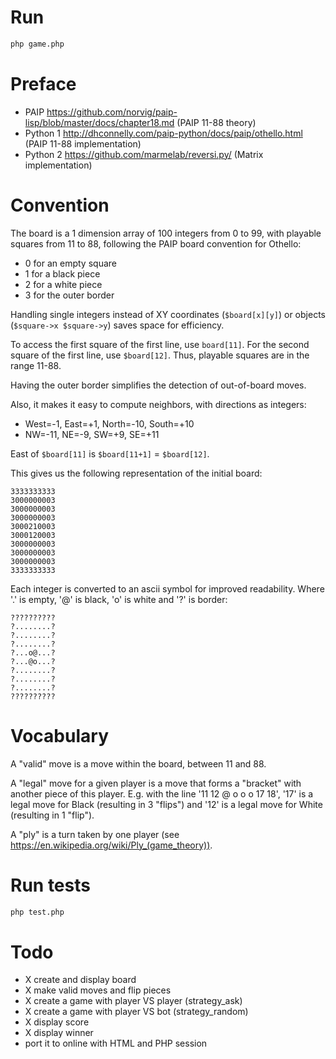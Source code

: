 # Run
```bash
php game.php
```

# Preface
- PAIP https://github.com/norvig/paip-lisp/blob/master/docs/chapter18.md (PAIP 11-88 theory)
- Python 1 http://dhconnelly.com/paip-python/docs/paip/othello.html (PAIP 11-88 implementation)
- Python 2 https://github.com/marmelab/reversi.py/ (Matrix implementation)

# Convention
The board is a 1 dimension array of 100 integers from 0 to 99, with playable squares from 11 to 88, following the PAIP board convention for Othello:
- 0 for an empty square
- 1 for a black piece
- 2 for a white piece
- 3 for the outer border

Handling single integers instead of XY coordinates (`$board[x][y]`) or objects (`$square->x $square->y`) saves space for efficiency.

To access the first square of the first line, use `board[11]`. For the second square of the first line, use `$board[12]`. Thus, playable squares are in the range 11-88.

Having the outer border simplifies the detection of out-of-board moves.

Also, it makes it easy to compute neighbors, with directions as integers:
- West=-1, East=+1, North=-10, South=+10
- NW=-11, NE=-9, SW=+9, SE=+11

East of `$board[11]` is `$board[11+1]` = `$board[12]`.

This gives us the following representation of the initial board:
```
3333333333
3000000003
3000000003
3000000003
3000210003
3000120003
3000000003
3000000003
3000000003
3333333333
```

Each integer is converted to an ascii symbol for improved readability. Where '.' is empty, '@' is black, 'o' is white and '?' is border:
```
??????????
?........?
?........?
?........?
?...o@...?
?...@o...?
?........?
?........?
?........?
??????????
```

# Vocabulary
A "valid" move is a move within the board, between 11 and 88.

A "legal" move for a given player is a move that forms a "bracket" with another piece of this player. E.g. with the line '11 12 @ o o o 17 18', '17' is a legal move for Black (resulting in 3 "flips") and '12' is a legal move for White (resulting in 1 "flip").

A "ply" is a turn taken by one player (see https://en.wikipedia.org/wiki/Ply_(game_theory)).

# Run tests
```bash
php test.php
```

# Todo
- X create and display board
- X make valid moves and flip pieces
- X create a game with player VS player (strategy_ask)
- X create a game with player VS bot (strategy_random)
- X display score
- X display winner
- port it to online with HTML and PHP session

